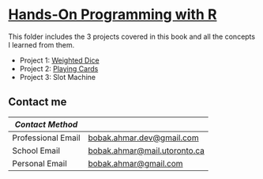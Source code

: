 # [Hands-On Programming with R](https://rstudio-education.github.io/hopr/)
This folder includes the 3 projects covered in this book and all the concepts I learned from them.
 - Project 1: [Weighted Dice](https://github.com/NotBobak/Projects/tree/main/Personal%20Programming%20Projects/R/Learning%20Projects/hands%20on%20programming%20with%20R/Weighted%20Dice)
 - Project 2: [Playing Cards](https://github.com/NotBobak/Projects/tree/main/Personal%20Programming%20Projects/R/Learning%20Projects/hands%20on%20programming%20with%20R/Playing%20Cards)
 - Project 3: Slot Machine


## Contact me
| *Contact Method*   |                              |
|--------------------|------------------------------|
| Professional Email | bobak.ahmar.dev@gmail.com    |
| School Email       | bobak.ahmar@mail.utoronto.ca |
| Personal Email     | bobak.ahmar@gmail.com        | 
  
